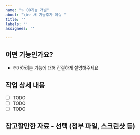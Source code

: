 ```yaml
---
name: "✨ OO기능 개발"
about: "\b✨ 새 기능추가 이슈 "
title: ''
labels: ''
assignees: ''

---
```


## 어떤 기능인가요?

- 추가하려는 기능에 대해 간결하게 설명해주세요

## 작업 상세 내용

- [ ] TODO
- [ ] TODO
- [ ] TODO

## 참고할만한 자료 - 선택 (첨부 파일, 스크린샷 등)
